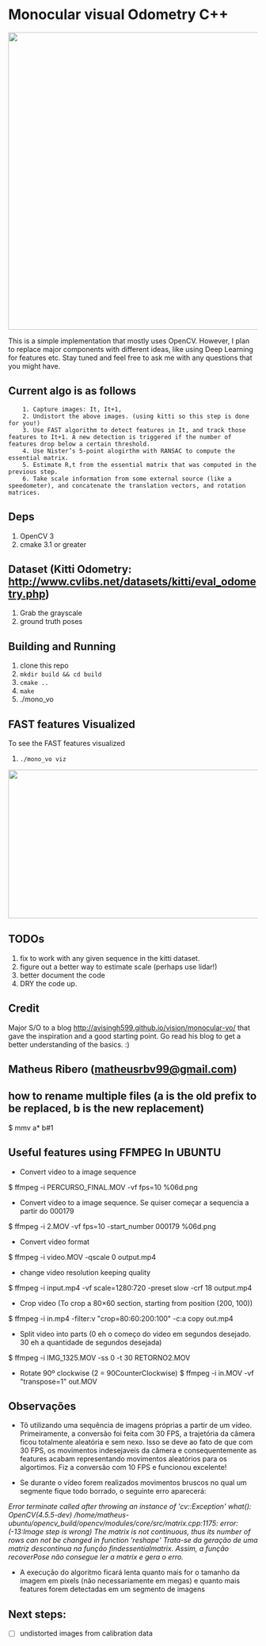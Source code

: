 
# Monocular visual Odometry C++

<p align="center">
  <img src="doc/monovo.png" height="600px"/>
</p>


This is a simple implementation that mostly uses OpenCV. However, I plan to replace major components
with different ideas, like using Deep Learning for features etc. Stay tuned and feel free to ask
me with any questions that you might have.


## Current algo is as follows

```
    1. Capture images: It, It+1,
    2. Undistort the above images. (using kitti so this step is done for you!)
    3. Use FAST algorithm to detect features in It, and track those features to It+1. A new detection is triggered if the number of features drop below a certain threshold.
    4. Use Nister’s 5-point alogirthm with RANSAC to compute the essential matrix.
    5. Estimate R,t from the essential matrix that was computed in the previous step.
    6. Take scale information from some external source (like a speedometer), and concatenate the translation vectors, and rotation matrices.

```



## Deps

1. OpenCV 3
2. cmake 3.1 or greater

## Dataset (Kitti Odometry: http://www.cvlibs.net/datasets/kitti/eval_odometry.php)

1. Grab the grayscale
2. ground truth poses


## Building and Running
1. clone this repo
2. `mkdir build && cd build`
3. `cmake ..`
4. `make`
5. ./mono_vo

## FAST features Visualized

To see the FAST features visualized
1. `./mono_vo viz`

<p align="center">
  <img src="doc/FASTfeatures.png" width="750px" height="300px"/>
</p>


## TODOs

1. fix to work with any given sequence in the kitti dataset.
2. figure out a better way to estimate scale (perhaps use lidar!)
3. better document the code
4. DRY the code up.

## Credit
Major S/O to a blog http://avisingh599.github.io/vision/monocular-vo/ that gave the inspiration and a good starting point. Go read his blog to get a better understanding of the basics. :)


## Matheus Ribero (matheusrbv99@gmail.com)

## how to rename multiple files (a is the old prefix to be replaced, b is the new replacement)
$ mmv a\* b\#1

## Useful features using FFMPEG In UBUNTU

- Convert video to a image sequence

$ ffmpeg -i PERCURSO_FINAL.MOV -vf fps=10 %06d.png

- Convert video to a image sequence. Se quiser começar a sequencia a partir do 000179

$ ffmpeg -i 2.MOV -vf fps=10 -start_number 000179 %06d.png

- Convert video format

$ ffmpeg -i video.MOV -qscale 0 output.mp4

- change video resolution keeping quality

$ ffmpeg -i input.mp4 -vf scale=1280:720 -preset slow -crf 18 output.mp4

- Crop video (To crop a 80×60 section, starting from position (200, 100))

$ ffmpeg -i in.mp4 -filter:v "crop=80:60:200:100" -c:a copy out.mp4

- Split video into parts (0 eh o começo do video em segundos desejado. 30 eh a quantidade de segundos desejada)

$ ffmpeg -i IMG_1325.MOV  -ss 0 -t 30 RETORNO2.MOV

- Rotate 90º clockwise (2 = 90CounterClockwise)
$ ffmpeg -i in.MOV -vf "transpose=1" out.MOV

## Observações
- Tô utilizando uma sequência de imagens próprias a partir de um vídeo. Primeiramente, a conversão foi feita com 30 FPS, a trajetória da câmera ficou totalmente aleatória e sem nexo. Isso se deve ao fato de que com 30 FPS, os movimentos indesejaveis da câmera e consequentemente as features acabam representando movimentos aleatórios para os algortimos. Fiz a conversão com 10 FPS e funcionou excelente!

- Se durante o vídeo forem realizados movimentos bruscos no qual um segmente fique todo borrado, o seguinte erro aparecerá:

*Error terminate called after throwing an instance of 'cv::Exception' what():  OpenCV(4.5.5-dev) /home/matheus-ubuntu/opencv_build/opencv/modules/core/src/matrix.cpp:1175: error: (-13:Image step is wrong) The matrix is not continuous, thus its number of rows can not be changed in function 'reshape'
Trata-se da geração de uma matriz descontínua na função findessentialmatrix. Assim, a função recoverPose não consegue ler a matrix e gera o erro.*    

- A execução do algoritmo ficará lenta quanto mais for o tamanho da imagem em pixels (não necessariamente em megas) e quanto mais features forem detectadas em um segmento de imagens 


## Next steps: 
- [ ] undistorted images from calibration data